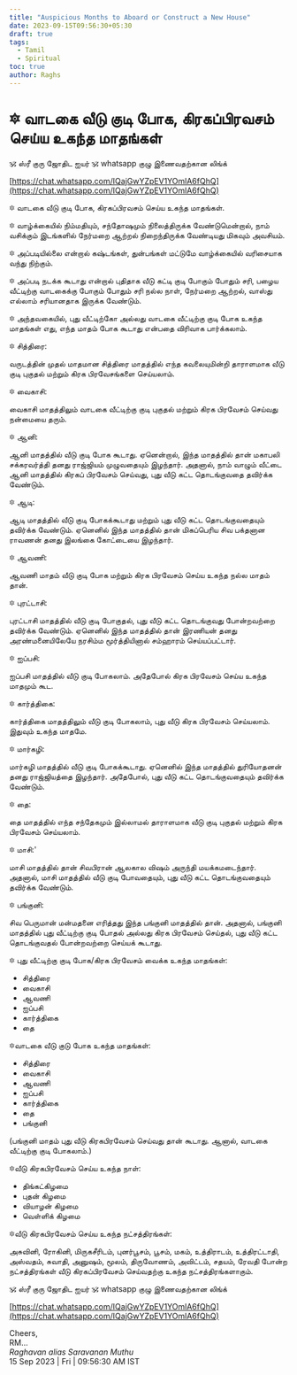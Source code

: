 ```yaml
---
title: "Auspicious Months to Aboard or Construct a New House"
date: 2023-09-15T09:56:30+05:30
draft: true
tags:
  - Tamil
  - Spiritual
toc: true
author: Raghs
---
```


# 🔯 வாடகை வீடு குடி போக, கிரகப்பிரவசம் செய்ய உகந்த மாதங்கள் 

🕉 ஸ்ரீ குரு ஜோதிட ஐயர் 🕉 whatsapp குழு இணைவதற்கான லிங்க்

[https://chat.whatsapp.com/IQajGwYZpEV1YOmlA6fQhQ](https://chat.whatsapp.com/IQajGwYZpEV1YOmlA6fQhQ)

🔯 வாடகை வீடு குடி போக, கிரகப்பிரவசம் செய்ய உகந்த மாதங்கள்.

🔯 வாழ்க்கையில் நிம்மதியும், சந்தோஷமும் நிலைத்திருக்க வேண்டுமென்றால், நாம் வசிக்கும் இடங்களில் நேர்மறை ஆற்றல் நிறைந்திருக்க வேண்டியது மிகவும் அவசியம்.

🔯 அப்படியில்லை என்றால் கஷ்டங்கள், துன்பங்கள் மட்டுமே வாழ்க்கையில் வரிசையாக வந்து நிற்கும்.

🔯 அப்படி நடக்க கூடாது என்றால் புதிதாக வீடு கட்டி குடி போகும் போதும் சரி, பழைய வீட்டிற்கு வாடகைக்கு போகும் போதும் சரி நல்ல நாள், நேர்மறை ஆற்றல், வாஸ்து எல்லாம் சரியானதாக இருக்க வேண்டும்.

<!--more-->

🔯 அந்தவகையில், புது வீட்டிற்கோ அல்லது வாடகை வீட்டிற்கு குடி போக உகந்த மாதங்கள் எது, எந்த மாதம் போக கூடாது என்பதை விரிவாக பார்க்கலாம். 

🔯 சித்திரை:

வருடத்தின் முதல் மாதமான சித்திரை மாதத்தில் எந்த கவலையுமின்றி தாராளமாக வீடு குடி புகுதல் மற்றும் கிரக பிரவேசங்களை செய்யலாம்.

🔯 வைகாசி:

வைகாசி மாதத்திலும் வாடகை வீட்டிற்கு குடி புகுதல் மற்றும் கிரக பிரவேசம் செய்வது நன்மையை தரும். 

🔯 ஆனி:

ஆனி மாதத்தில் வீடு குடி போக கூடாது. ஏனென்றால், இந்த மாதத்தில் தான் மகாபலி சக்கரவர்த்தி தனது ராஜ்ஜியம் முழுவதையும் இழந்தார். அதனால், நாம் வாழும் வீட்டை ஆனி மாதத்தில் கிரகப் பிரவேசம் செய்வது, புது வீடு கட்ட தொடங்குவதை தவிர்க்க வேண்டும். 

🔯 ஆடி:

ஆடி மாதத்தில் வீடு குடி போகக்கூடாது மற்றும் புது வீடு கட்ட தொடங்குவதையும் தவிர்க்க வேண்டும். ஏனெனில் இந்த மாதத்தில் தான் மிகப்பெரிய சிவ பக்தனான ராவணன் தனது இலங்கை கோட்டையை இழந்தார்.

🔯 ஆவணி:

ஆவணி மாதம் வீடு குடி போக மற்றும் கிரக பிரவேசம் செய்ய உகந்த நல்ல மாதம் தான்.

🔯 புரட்டாசி:

புரட்டாசி மாதத்தில் வீடு குடி போகுதல், புது வீடு கட்ட தொடங்குவது போன்றவற்றை தவிர்க்க வேண்டும். ஏனெனில் இந்த மாதத்தில் தான் இரணியன் தனது அரண்மனையிலேயே நரசிம்ம மூர்த்தியினால் சம்ஹாரம்  செய்யப்பட்டார்.

🔯 ஐப்பசி:

ஐப்பசி மாதத்தில் வீடு குடி போகலாம். அதேபோல் கிரக பிரவேசம் செய்ய உகந்த மாதமும் கூட.

🔯 கார்த்திகை:

கார்த்திகை மாதத்திலும் வீடு குடி போகலாம், புது வீடு கிரக பிரவேசம் செய்யலாம். இதுவும் உகந்த மாதமே.

🔯 மார்கழி:

மார்கழி மாதத்தில் வீடு குடி போகக்கூடாது. ஏனெனில் இந்த மாதத்தில் துரியோதனன் தனது ராஜ்ஜியத்தை இழந்தார். அதேபோல், புது வீடு கட்ட தொடங்குவதையும் தவிர்க்க வேண்டும்.

🔯 தை: 

தை மாதத்தில் எந்த சந்தேகமும் இல்லாமல் தாராளமாக வீடு குடி புகுதல் மற்றும் கிரக பிரவேசம் செய்யலாம். 

🔯 மாசி:'

மாசி மாதத்தில் தான் சிவபிரான் ஆலகால விஷம் அருந்தி மயக்கமடைந்தார். அதனால், மாசி மாதத்தில் வீடு குடி போவதையும், புது வீடு கட்ட தொடங்குவதையும் தவிர்க்க வேண்டும். 

🔯 பங்குனி:

சிவ பெருமான் மன்மதனை எரித்தது இந்த பங்குனி மாதத்தில் தான். அதனால், பங்குனி மாதத்தில் புது வீட்டிற்கு குடி போதல் அல்லது கிரக பிரவேசம் செய்தல், புது வீடு கட்ட தொடங்குவதல் போன்றவற்றை செய்யக் கூடாது.

🔯 புது வீட்டிற்கு குடி போக/கிரக பிரவேசம் வைக்க உகந்த மாதங்கள்:

* சித்திரை
* வைகாசி
* ஆவணி
* ஐப்பசி
* கார்த்திகை
* தை

🔯வாடகை வீடு குடு போக உகந்த மாதங்கள்:

* சித்திரை
* வைகாசி
* ஆவணி
* ஐப்பசி
* கார்த்திகை
* தை
* பங்குனி

(பங்குனி மாதம் புது வீடு கிரகபிரவேசம் செய்வது தான் கூடாது. ஆனால், வாடகை வீட்டிற்கு குடி போகலாம்.)

🔯வீடு கிரகபிரவேசம் செய்ய உகந்த நாள்:

* திங்கட்கிழமை
* புதன் கிழமை
* வியாழன் கிழமை
* வெள்ளிக் கிழமை

🔯வீடு கிரகபிரவேசம் செய்ய உகந்த நட்சத்திரங்கள்:

அசுவினி, ரோகினி, மிருகசீரிடம், புனர்பூசம், பூசம், மகம், உத்திராடம், உத்திரட்டாதி, அஸ்வதம், சுவாதி, அனுஷம், மூலம், திருவோணம், அவிட்டம், சதயம், ரேவதி போன்ற நட்சத்திரங்கள் வீடு கிரகப்பிரவேசம் செய்வதற்கு உகந்த நட்சத்திரங்களாகும்.

🕉 ஸ்ரீ குரு ஜோதிட ஐயர் 🕉 whatsapp குழு இணைவதற்கான லிங்க்

[https://chat.whatsapp.com/IQajGwYZpEV1YOmlA6fQhQ](https://chat.whatsapp.com/IQajGwYZpEV1YOmlA6fQhQ)


Cheers,\
RM...\
_Raghavan alias Saravanan Muthu_\
15 Sep 2023 | Fri | 09:56:30 AM IST
